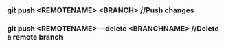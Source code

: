 ### git push \<REMOTENAME> \<BRANCH> //Push changes

### git push \<REMOTENAME> --delete \<BRANCHNAME> //Delete a remote branch